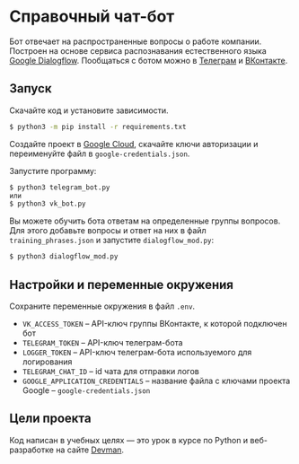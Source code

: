 # Справочный чат-бот

Бот отвечает на распространенные вопросы о работе компании. Построен на основе сервиса распознавания естественного языка [Google Dialogflow](https://cloud.google.com/dialogflow). Пообщаться с ботом можно в [Телеграм](https://t.me/mylittletimer_bot) и [ВКонтакте](https://vk.com/club186139586).

## Запуск

Скачайте код и установите зависимости.

```bash
$ python3 -m pip install -r requirements.txt
```
Создайте проект в [Google Cloud](https://cloud.google.com/dialogflow/es/docs/quick/setup), скачайте ключи авторизации и переименуйте файл в `google-credentials.json`.

Запустите программу:
```bash
$ python3 telegram_bot.py
или
$ python3 vk_bot.py
```
Вы можете обучить бота ответам на определенные группы вопросов. Для этого добавьте вопросы и ответ на них в файл `training_phrases.json` и запустите `dialogflow_mod.py`:
```bash
$ python3 dialogflow_mod.py
```

## Настройки и переменные окружения

Сохраните переменные окружения в файл `.env`.

- `VK_ACCESS_TOKEN` – API-ключ группы ВКонтакте, к которой подключен бот
- `TELEGRAM_TOKEN` – API-ключ телеграм-бота
- `LOGGER_TOKEN` – API-ключ телеграм-бота используемого для логирования
- `TELEGRAM_CHAT_ID` – id чата для отправки логов
- `GOOGLE_APPLICATION_CREDENTIALS` – название файла с ключами проекта Google – `google-credentials.json`

## Цели проекта

Код написан в учебных целях — это урок в курсе по Python и веб-разработке на сайте [Devman](https://dvmn.org).
